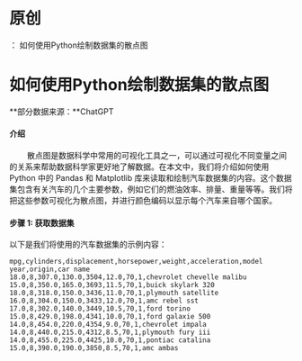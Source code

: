 # 原创
：  如何使用Python绘制数据集的散点图

# 如何使用Python绘制数据集的散点图

**部分数据来源：**ChatGPT

#### 介绍

        散点图是数据科学中常用的可视化工具之一，可以通过可视化不同变量之间的关系来帮助数据科学家更好地了解数据。在本文中，我们将介绍如何使用 Python 中的 Pandas 和 Matplotlib 库来读取和绘制汽车数据集的内容。这个数据集包含有关汽车的几个主要参数，例如它们的燃油效率、排量、重量等等。我们将把这些参数可视化为散点图，并进行颜色编码以显示每个汽车来自哪个国家。

#### 步骤 1: 获取数据集

以下是我们将使用的汽车数据集的示例内容：

```
mpg,cylinders,displacement,horsepower,weight,acceleration,model year,origin,car name
18.0,8,307.0,130.0,3504,12.0,70,1,chevrolet chevelle malibu
15.0,8,350.0,165.0,3693,11.5,70,1,buick skylark 320
18.0,8,318.0,150.0,3436,11.0,70,1,plymouth satellite
16.0,8,304.0,150.0,3433,12.0,70,1,amc rebel sst
17.0,8,302.0,140.0,3449,10.5,70,1,ford torino
15.0,8,429.0,198.0,4341,10.0,70,1,ford galaxie 500
14.0,8,454.0,220.0,4354,9.0,70,1,chevrolet impala
14.0,8,440.0,215.0,4312,8.5,70,1,plymouth fury iii
14.0,8,455.0,225.0,4425,10.0,70,1,pontiac catalina
15.0,8,390.0,190.0,3850,8.5,70,1,amc ambas
```
